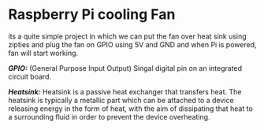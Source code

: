 # **Raspberry Pi cooling Fan**
its a quite simple project in which we can put the fan over heat sink using zipties and plug the fan on GPIO using 5V and GND and when Pi is powered, fan will start working.

***GPIO:***
(General Purpose Input Output) Singal digital pin on an integrated circuit board.

***Heatsink:***
Heatsink is a passive heat exchanger that transfers heat. The heatsink is typically a metallic part which can be attached to a device releasing energy in the form of heat, with the aim of dissipating that heat to a surrounding fluid in order to prevent the device overheating.
